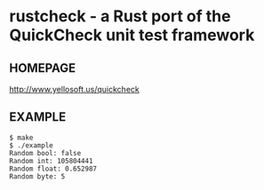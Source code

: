 # rustcheck - a Rust port of the QuickCheck unit test framework

## HOMEPAGE

http://www.yellosoft.us/quickcheck

## EXAMPLE

	$ make
	$ ./example
	Random bool: false
	Random int: 105804441
	Random float: 0.652987
	Random byte: 5